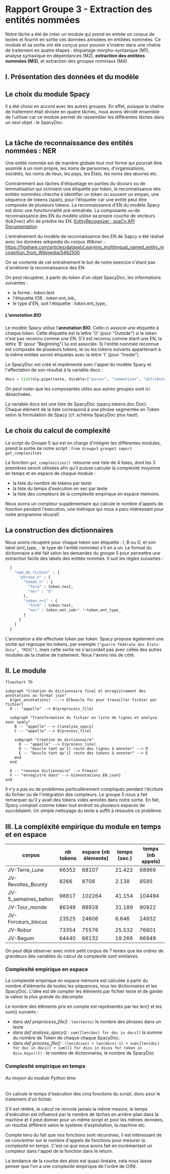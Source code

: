 # Rapport Groupe 3 - Extraction des entités nommées

Notre tâche a été de créer un module qui prend en entrée un corpus de textes et fournit en sortie ces données annotées en entitées nommées. Ce module et sa sortie ont été conçus pour pouvoir s'insérer dans une chaîne de traitement en quatre étapes : étiquetage morpho-syntaxique (M1), analyse syntaxique en dépendances (M2), **extraction des entitées nommées (M3)**, et extraction des groupes nominaux (M4).

## I. Présentation des données et du modèle

## Le choix du module Spacy

Il a été choisi en accord avec les autres groupes. En effet, puisque la chaîne de traitement était divisée en quatre tâches, nous avons décidé ensemble de l'utiliser car ce module permet de rassembler les différentes tâches dans un seul objet : le SpacyDoc.

<img title="schema d'un doc spacy" src="https://github.com/AgatheWallet/Projet_M2S2_Pap/blob/main/Groupe3/images/SpacyDoc.png" alt="" align="center">

## La tâche de reconnaissance des entités nommées : NER

Une entité nommée est de manière globale tout mot forme qui pourrait être assimilé à un nom propre, les noms de personnes, d'organisations, sociétés, les noms de lieux, les pays, les États, les noms des œuvres etc.

Contrairement aux tâches d'étiquetage en parties du dicours ou de lemmatisation qui octroient une étiquette par token, la reconnaissance des entités nommées cherche à identifier un token ou souvent un empan, une séquence de tokens (span), pour l'étiqueter car une entité peut être composée de plusieurs tokens. La reconnaissance d'EN du modèle Spacy est donc une fonctionnalité pré-entraînée. La composante `ner`de reconnaissance des EN du modèle utilise sa propre couche de vecteurs (tok2vec) afin de prédire les EN. [EntityRecognizer · spaCy API Documentation](https://spacy.io/api/entityrecognizer)

L'entraînement du modèle de reconnaissance des EN de Sapcy a été réalisé avec les données wikipedia du corpus *Wikiner* : https://figshare.com/articles/dataset/Learning_multilingual_named_entity_recognition_from_Wikipedia/5462500

On se contente de cet entraînement le but de notre exercice n'étant pas d'améliorer la reconnaissance des EN.

On peut récupérer, à partir du token d'un objet SpacyDoc, les informations suivantes : 

- la forme : *token*.text
- l'étiquette IOB : *token*.ent_iob_
- le type d'EN, soit l'étiquette : *token*.ent_type_

##### L'annotation BIO

Le modèle Spacy utilise l'**annotation BIO**. Celle-ci associe une étiquette à chaque token. Cette étiquette est la lettre 'O' (pour "Outside") si le token n'est pas reconnu comme une EN. S'il est reconnu comme étant une EN, la lettre 'B' (pour "Beginning") lui est associée. Si l'entité nommée reconnue est composée de plusieurs tokens, le ou les tokens suivants appartenant à la même entitée seront étiquetés avec la lettre 'I' (pour "Inside").

Le SpacyDoc est créé et implémenté avec l'appel du modèle Spacy et l'affectation de son résultat à la variable docs : 

```python
docs = list(nlp.pipe(texte, disable=["parser", "lemmatizer", "attribute_ruler"]))
```

On peut noter que les composantes utiles aux autres groupes sont ici désactivées.

La variable docs est une liste de SpacyDoc (spacy.tokens.doc.Doc). Chaque élément de la liste correspond à une phrase segmentée en Token selon la formulation de Spacy (cf. schéma SpacyDoc plus haut).

## Le choix du calcul de complexité

Le script du Groupe 5 qui est en charge d'intégrer les différentes modules, prend la sortie de notre script : `from Groupe3.groupe3 import get_complexities`

La fonction `get_complexities() `retourne une liste de 4 listes, dont les 3 premières seront utilisées afin qu'il puisse calculer la complexité moyenne en temps et en espace de chaque module : 

- la liste du nombre de tokens par texte
- la liste du temps d'exécution en sec par texte
- la liste des compteurs de la complexité empirique en espace mémoire. 

Nous avons un compteur supplémentaire qui calcule le nombre d'appels de fonction pendant l'execution, une métrique qui nous a paru intéressant pour notre programme récursif. 

## La construction des dictionnaires

Nous avons récupéré pour chaque token son étiquette : I, B ou O, et son label (*ent_type_* : le type de l'entité nommée) s'il en a un. Le format du dictionnaire a été fait selon les demandes du groupe 5 pour permettre une extraction facile des labels des entités nommés. Il suit  les règles suivantes :

```python
  {
    "nom_du_fichier" : {
      "phrase_n" : {
        "token_n" : {
          "form" : token.text,
          "ner" : "O"
        },
        "token_n+1" : {
          "form" : token.text,
          "ner" : token.ent_iob+"-"+token.ent_type_
        }
      }
    }
  }
```

L'annotation a été effectuée token par token. Spacy propose également une sortie qui regroupe les tokens, par exemple `("guerre fédérale des États-Unis", "MISC")`, mais cette sortie ne s'accordait pas avec celles des autres modules de la chaîne de traitement. Nous l'avons mis de côté.

## II. Le module

```mermaid
flowchart TD

subgraph "Création du dictionnaire final et enregistrement des annotations au format json"
  A(get_annotations) ----> O[boucle for pour travailler fichier par fichier]
  O -- "appelle" --> B(preprocess_file)

  subgraph "Transformation du fichier en liste de lignes et analyse avec spaCy"
    B -- "appelle" --> C(analyse_spacy)
    C -- "appelle" --> D(process_file)

    subgraph "Création du dictionnaire"
      D -- "appelle" --> E(process_line)
      D -- "boucle tant qu'il reste des lignes à annoter" --> D
      E -- "boucle tant qu'il reste des tokens à annoter" --> E
    end
  end

  A -- "renvoie dictionnaire" --> F(main)
  F -- "enregistre dans" --> G{annotations_EN.json}
end
```

Il n'y a pas eu de problèmes particulièrement compliqués pendant l'écriture du fichier ou de l'intégration des compteurs. Le groupe 5 nous a fait remarquer qu'il y avait des tokens vides annotés dans notre sortie. En fait, Spacy comptait comme token tout endroit où plusieurs espaces de succédaient. Un simple nettoyage du texte a suffit à résoudre ce problème. 

## III. La compléxité empirique du module en temps et en espace

| corpus               | nb tokens | espace (nb éléments) | temps (sec.) | temps (nb appels) |
| -------------------- | --------- | -------------------- | ------------ | ----------------- |
| JV-Terre_Lune        | 66352     | 68107                | 21.422       | 68969             |
| JV-Revoltes_Bounty   | 8266      | 8708                 | 2.138        | 8585              |
| JV-5_semaines_ballon | 98817     | 102264               | 41.154       | 104494            |
| JV-Tour_monde        | 86349     | 88928                | 31.189       | 90822             |
| JV-Forceurs_blocus   | 23525     | 24606                | 6.646        | 24932             |
| JV-Robur             | 73354     | 75576                | 25.532       | 76601             |
| JV-Begum             | 64440     | 66132                | 19.266       | 66949             |

On peut déjà observer avec notre petit corpus de 7 textes que les ordres de grandeurs des variables du calcul de complexité sont similaires.

### Complexité empirique en espace

La complexité empirique en espace mémoire est calculée à partir du nombre d'éléments de toutes les séquences, tous les dictionnaires et les SpacyDoc. L'idée est de compter les éléments par fichier texte et de garder la valeur la plus grande du décompte.

Le nombre des éléments pris en compte est représentés par les len() et les sum() suivants :

- dans *def preprocess_file()* : `len(texte)` le nombre des phrases dans un texte
- dans *def analyse_spacy()* : `sum([len(doc) for doc in docs])` la somme du nombre de Token de chaque chaque SpacyDoc.
- dans *def process_file()* : `(len(dicos) + len(docs)-1) + sum([len(doc) for doc in docs]) + sum([1 for dico in dicos for token in dico.keys()])` : le nombre de dictionnaires, le nombre de SpacyDoc

### Complexité empirique en temps

###### Au moyen du module Python *time*

On calcule le temps d'exécution des cinq fonctions du script, donc pour le traitement d'un fichier.

S'il est réitéré, le calcul ne renvoie jamais la même mesure, le temps d'exécution est influencé par le nombre de tâches en arrière-plan dans la machine et il peut  donner pour un même script et pour les mêmes données, un résultat différent selon le système d'exploitation, la machine etc.

Compte tenu du fait que nos fonctions sont récursives, il est intéressant de se concentrer sur le nombre d'appels de fonctions pour mesurer la complexité en temps. C'est ce que nous avons fait en incrémentant un compteur dans l'appel de la fonction dans le return.

La tendance de la courbe des plots est quasi-linéaire, cela nous laisse penser que l'on a une complexité empirique de l'ordre de O(N).
